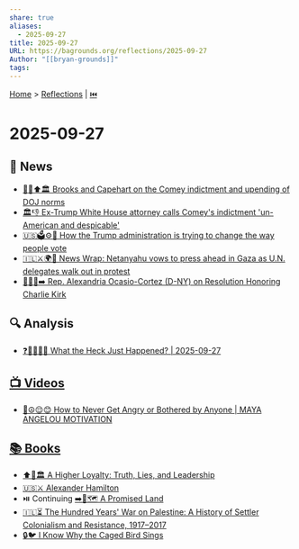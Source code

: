```yaml
---
share: true
aliases:
  - 2025-09-27
title: 2025-09-27
URL: https://bagrounds.org/reflections/2025-09-27
Author: "[[bryan-grounds]]"
tags:
---
```

[Home](../index.md) > [Reflections](./index.md) | [⏮️](./2025-09-26.md)  
# 2025-09-27  
## 📰 News  
- [👨‍⚖️⬆️🏛️ Brooks and Capehart on the Comey indictment and upending of DOJ norms](../videos/brooks-and-capehart-on-the-comey-indictment-and-upending-of-doj-norms.md)  
- [🏛️👎 Ex-Trump White House attorney calls Comey's indictment 'un-American and despicable'](../videos/ex-trump-white-house-attorney-calls-comeys-indictment-un-american-and-despicable.md)  
- [🇺🇸🗳️⚙️🤔 How the Trump administration is trying to change the way people vote](../videos/how-the-trump-administration-is-trying-to-change-the-way-people-vote.md)  
- [🇮🇱⚔️🌍🚶 News Wrap: Netanyahu vows to press ahead in Gaza as U.N. delegates walk out in protest](../videos/news-wrap-netanyahu-vows-to-press-ahead-in-gaza-as-un-delegates-walk-out-in-protest.md)  
- [👩‍⚖️📜➡️ Rep. Alexandria Ocasio-Cortez (D-NY) on Resolution Honoring Charlie Kirk](../videos/rep-alexandria-ocasio-cortez-d-ny-on-resolution-honoring-charlie-kirk.md)  
  
## 🔍 Analysis  
- [❓🤯😵‍💫🤷 What the Heck Just Happened? | 2025-09-27](../videos/what-the-heck-just-happened-2025-09-27.md)  
  
## [📺 Videos](../videos/index.md)  
- [🧘☮️😌😊 How to Never Get Angry or Bothered by Anyone | MAYA ANGELOU MOTIVATION](../videos/how-to-never-get-angry-or-bothered-by-anyone-maya-angelou-motivation.md)  
  
## [📚 Books](../books/index.md)  
- [⬆️🤥🏛️ A Higher Loyalty: Truth, Lies, and Leadership](../books/a-higher-loyalty-truth-lies-and-leadership.md)  
- [🇺🇸⚔️ Alexander Hamilton](../books/alexander-hamilton.md)  
- ⏯️ Continuing [➡️🌟🗺️ A Promised Land](../books/a-promised-land.md)  
- [🇮🇱⏳ The Hundred Years' War on Palestine: A History of Settler Colonialism and Resistance, 1917–2017](../books/the-hundred-years-war-on-palestine-a-history-of-settler-colonialism-and-resistance-1917-2017.md)  
- [🔒🐦 I Know Why the Caged Bird Sings](../books/i-know-why-the-caged-bird-sings.md)